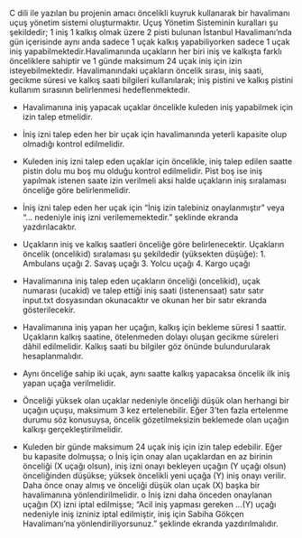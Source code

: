 C dili ile yazılan bu projenin amacı öncelikli kuyruk kullanarak bir havalimanı uçuş yönetim sistemi oluşturmaktır. Uçuş Yönetim Sisteminin kuralları şu şekildedir;
1 iniş 1 kalkış olmak üzere 2 pisti bulunan İstanbul Havalimanı’nda gün içerisinde aynı anda sadece 1 uçak kalkış yapabiliyorken sadece 1 uçak iniş yapabilmektedir.Havalimanında uçakların her biri iniş ve kalkışta farklı önceliklere sahiptir ve 1 günde maksimum 24 uçak iniş için izin isteyebilmektedir. Havalimanındaki uçakların öncelik sırası, iniş saati, gecikme süresi ve kalkış saati bilgileri kullanılarak; iniş pistini ve kalkış pistini kullanım sırasının belirlenmesi hedeflenmektedir.

* Havalimanına iniş yapacak uçaklar öncelikle kuleden iniş yapabilmek için izin talep etmelidir.
 
* İniş izni talep eden her bir uçak için havalimanında yeterli kapasite olup olmadığı kontrol edilmelidir.
 
* Kuleden iniş izni talep eden uçaklar için öncelikle, iniş talep edilen saatte pistin dolu mu boş mu olduğu kontrol edilmelidir. Pist boş ise iniş yapılmak istenen saate izin verilmeli aksi halde uçakların iniş sıralaması önceliğe göre belirlenmelidir.

* İniş izni talep eden her uçak için “İniş izin talebiniz onaylanmıştır” veya “… nedeniyle iniş izni verilememektedir.” şeklinde ekranda yazdırılacaktır.
 
* Uçakların iniş ve kalkış saatleri önceliğe göre belirlenecektir. Uçakların öncelik (oncelikid) sıralaması şu şekildedir (yüksekten düşüğe):
                                                                                                                            1. Ambulans uçağı
                                                                                                                            2. Savaş uçağı
                                                                                                                            3. Yolcu uçağı
                                                                                                                            4. Kargo uçağı
                                                                                                                            
* Havalimanına iniş talep eden uçakların önceliği (oncelikid), uçak numarası (ucakid) ve talep ettiği iniş saati (istenensaat) satır satır input.txt dosyasından okunacaktır ve okunan her bir satır ekranda gösterilecekir.

* Havalimanına iniş yapan her uçağın, kalkış için bekleme süresi 1 saattir. Uçakların kalkış saatine, ötelenmeden dolayı oluşan gecikme süreleri dâhil edilmelidir. Kalkış saati bu bilgiler göz önünde bulundurularak hesaplanmalıdır.
 
* Aynı önceliğe sahip iki uçak, aynı saatte kalkış yapacaksa öncelik ilk iniş yapan uçağa verilmelidir.
 
* Önceliği yüksek olan uçaklar nedeniyle önceliği düşük olan herhangi bir uçağın uçuşu, maksimum 3 kez ertelenebilir. Eğer 3’ten fazla ertelenme durumu söz konusuysa, öncelik gözetilmeksizin beklemede olan uçağın kalkışı gerçekleştirilmelidir.
 
* Kuleden bir günde maksimum 24 uçak iniş için izin talep edebilir. Eğer bu kapasite dolmuşsa;
                  o İniş için onay alan uçaklardan en az birinin önceliği (X uçağı olsun), iniş izni onayı bekleyen uçağın (Y uçağı olsun) önceliğinden düşükse; yüksek öncelikli yeni                       uçağa (Y) iniş onayı verilir. Daha önce onay almış ve önceliği düşük olan uçak (X) başka bir havalimanına yönlendirilmelidir.
                  o İniş izni daha önceden onaylanan uçağın (X) izni iptal edilmişse; “Acil iniş yapması gereken …(Y) uçağı nedeniyle iniş izniniz iptal edilmiştir, iniş için Sabiha                         Gökçen Havalimanı’na yönlendiriliyorsunuz.” şeklinde ekranda yazdırılmalıdır.



